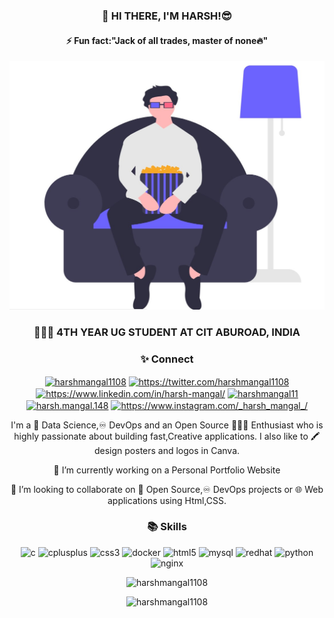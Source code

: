 <div align="center">
<h3>👋 HI THERE, I'M HARSH!😎</h3>
<h4>⚡ Fun fact:"Jack of all trades, master of none🔥" </h4> </div>
<img src="https://github.com/harshmangal1108/harshmangal1108/blob/master/%7B104BFCD4-DECD-4790-88B5-C3FAED644E01%7D.png.jpg">
<div align="center">
<h3>👨🏻‍🎓 4TH YEAR UG STUDENT AT CIT ABUROAD, INDIA</h3>
<!--  <h3>📲 Contact </h3>
  <a href="https://wa.me/5518996643974?text=Olá!%20Alexandre"
    <img src="https://img.shields.io/badge/WHATSAPP-%2325D366.svg?&style=for-the-badge&logo=whatsapp&logoColor=white" />    
  </a>&nbsp;&nbsp;-->
  <h3>✨ Connect</h3>
  <p align="center">
<a href="https://dev.to/harshmangal1108" target="blank"><img align="center" src="https://cdn.jsdelivr.net/npm/simple-icons@3.0.1/icons/dev-dot-to.svg" alt="harshmangal1108" height="30" width="30" /></a>
<a href="https://twitter.com/harshmangal1108" target="blank"><img align="center" src="https://cdn2.iconfinder.com/data/icons/social-media-2285/512/1_Twitter3_colored_svg-256.png" alt="https://twitter.com/harshmangal1108" height="30" width="30" /></a>
<a href="https://www.linkedin.com/in/harsh-mangal/" target="blank"><img align="center" src="https://cdn2.iconfinder.com/data/icons/social-media-2285/512/1_Linkedin_unofficial_colored_svg-512.png" alt="https://www.linkedin.com/in/harsh-mangal/" height="30" width="30" /></a>
<a href="https://kaggle.com/harshmangal11" target="blank"><img align="center" src="https://cdn3.iconfinder.com/data/icons/logos-and-brands-adobe/512/189_Kaggle-256.png" alt="harshmangal11" height="30" width="30" /></a>
<a href="https://fb.com/harsh.mangal.148" target="blank"><img align="center" src="https://cdn1.iconfinder.com/data/icons/social-media-2285/512/Colored_Facebook3_svg-512.png" alt="harsh.mangal.148" height="30" width="30" /></a>
<a href="https://www.instagram.com/_harsh_mangal_/" target="blank"><img align="center" src="https://cdn2.iconfinder.com/data/icons/social-media-2285/512/1_Instagram_colored_svg_1-512.png" alt="https://www.instagram.com/_harsh_mangal_/" height="30" width="30" /></a>
</p>
  
 <!-- <a href="https://www.linkedin.com/in/harsh-mangal/">
    <img src="https://img.shields.io/badge/linkedin-%230077B5.svg?&style=for-the-badge&logo=linkedin&logoColor=white" />
  </a>&nbsp;&nbsp;
  <a href="https://instagram.com/_harsh_mangal_">
    <img src="https://img.shields.io/badge/instagram-%23E4405F.svg?&style=for-the-badge&logo=instagram&logoColor=white" />        
  </a>&nbsp;&nbsp; -->
 <p>I'm a 🧠 Data Science,♾️ DevOps and an Open Source 👨🏻‍💻 Enthusiast who is highly passionate about building fast,Creative applications. I also like to 🖍️ design posters and logos in Canva.</p>
  <p>🔭 I’m currently working on a Personal Portfolio Website</p>
 <p>🤝 I’m looking to collaborate on 📖 Open Source,♾️ DevOps projects or 🌐 Web applications using Html,CSS.</p>
 <h3>📚 Skills </h3>
  <p><img src="https://konpa.github.io/devicon/devicon.git/icons/c/c-original.svg" alt="c" width="50" height="50"/> <img src="https://konpa.github.io/devicon/devicon.git/icons/cplusplus/cplusplus-original.svg" alt="cplusplus" width="50" height="50"/> <img src="https://konpa.github.io/devicon/devicon.git/icons/css3/css3-original-wordmark.svg" alt="css3" width="50" height="50"/> <img src="https://konpa.github.io/devicon/devicon.git/icons/docker/docker-original-wordmark.svg" alt="docker" width="50" height="50"/> <img src="https://konpa.github.io/devicon/devicon.git/icons/html5/html5-original-wordmark.svg" alt="html5" width="50" height="50"/> <img src="https://konpa.github.io/devicon/devicon.git/icons/mysql/mysql-original-wordmark.svg" alt="mysql" width="50" height="50"/> <img src="https://konpa.github.io/devicon/devicon.git/icons/redhat/redhat-original-wordmark.svg" alt="redhat" width="50" height="50"/> <img src="https://cdn3.iconfinder.com/data/icons/logos-and-brands-adobe/512/267_Python-512.png" alt="python" width="50" height="50"/> <img src="https://konpa.github.io/devicon/devicon.git/icons/nginx/nginx-original.svg" alt="nginx" width="50" height="50"/></p></div>
 <p align="center"> <img src="https://komarev.com/ghpvc/?username=harshmangal1108" alt="harshmangal1108" /> </p>
 <p align="center"> <img src="https://github-readme-stats.vercel.app/api?username=harshmangal1108&show_icons=true&title_color=fff&icon_color=79ff97&text_color=9f9f9f&bg_color=151515" alt="harshmangal1108" /> </p>
